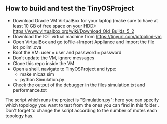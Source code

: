 ## How to build and test the TinyOSProject
- Download Oracle VM VirtualBox for your laptop (make sure to have at least 10 GB of free space on your HDD): https://www.virtualbox.org/wiki/Download_Old_Builds_5_2
- Download the IOT virtual machine from https://tinyurl.com/iotpolimi-vm
- Open VirtualBox and go toFile->Import Appliance and import the file iot_polimi.ova
- Boot the VM: user = user and password = password
- Don’t update the VM, ignore messages
- Clone this repo inside the VM
- Open a shell, navigate to TinyOSProject and type:
    - make micaz sim
    - python Simulation.py
- Check the output of the debugger in the files simulation.txt and performance.txt

The script which runs the project is "Simulation.py": here you can specify which topology you want to test from the ones you can find in this folder . Don't forget to change the script according to the number of motes each topology has. 
